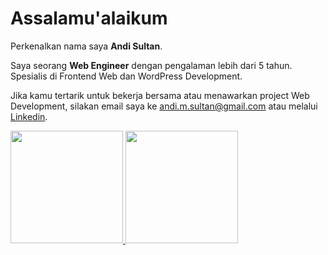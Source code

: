 # Assalamu'alaikum

Perkenalkan nama saya **Andi Sultan**.

Saya seorang **Web Engineer** dengan pengalaman lebih dari 5 tahun. Spesialis di Frontend Web dan WordPress Development.

Jika kamu tertarik untuk bekerja bersama atau menawarkan project Web Development, silakan email saya ke andi.m.sultan@gmail.com atau melalui [Linkedin](https://www.linkedin.com/in/andi-sultan/).

<p align="left">
<a href="https://github.com/gilangadhan">
  <img height="180em" src="https://github-readme-stats-eight-theta.vercel.app/api?username=andisultan&show_icons=true&theme=algolia&include_all_commits=true&count_private=true"/>
  <img height="180em" src="https://github-readme-stats-eight-theta.vercel.app/api/top-langs/?username=andisultan&layout=compact&langs_count=8&theme=algolia"/>
</a>
</p>
